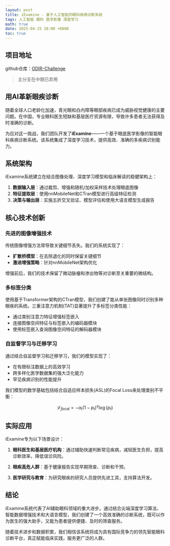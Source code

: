 ```yaml
---
layout: post
title: iExamine - 基于人工智能的眼科疾病诊断系统
tags: 人工智能 眼科 医学影像 深度学习
math: true
date: 2025-04-15 10:00 +0800
toc: true
---
```


## 项目地址
github仓库：[ODIR-Challenge](https://github.com/line2345/ODIR-Challenge/tree/dualcoop)

> 主分支在中期已弃用

## 用AI革新眼疾诊断

随着全球人口老龄化加速，青光眼和白内障等眼部疾病已成为威胁视觉健康的主要问题。在中国，专业眼科医生短缺和基层医疗资源有限，导致许多患者无法获得及时准确的诊断。

为应对这一挑战，我们团队开发了**iExamine**——一个基于眼底医学影像的智能眼科疾病诊断系统。该系统集成了深度学习技术，提供高效、准确的多疾病识别能力。

## 系统架构

iExamine系统建立在结合图像处理、深度学习模型和临床解读的稳健架构上：

1. **数据输入层**：通过裁剪、增强和随机/加权采样技术处理眼底图像
2. **特征提取层**：使用nnMobileNet和CTran模型进行高级特征检测
3. **决策与输出层**：实施五折交叉验证、模型评估和使用大语言模型生成报告

## 核心技术创新

### 先进的图像增强技术

传统图像增强方法常导致关键细节丢失。我们的系统实现了：

- **扩散桥模型**：在去除退化的同时保留关键细节
- **激进增强策略**：针对nnMobileNet架构优化

增强前后，我们的技术保留了微动脉瘤和渗出物等对诊断至关重要的微结构。

### 多标签分类

使用基于Transformer架构的CTran模型，我们创建了能从单张图像同时识别多种眼疾的系统。三重注意力机制(TAT)显著提升了多标签分类性能：

- 通过类别注意力特征增强标签嵌入
- 连接图像空间特征与标签嵌入的编码器模块
- 使用标签嵌入查询图像空间特征的解码器模块

### 自监督学习与迁移学习

通过结合自监督学习和迁移学习，我们的模型实现了：

- 在有限标注数据上的高效学习
- 跨多样化医学数据集的强大泛化能力
- 罕见疾病识别的性能提升

我们模型的数学基础包括结合自适应样本损失(ASL)的Focal Loss来处理类别不平衡：

$$\mathcal{L}_{focal} = -\alpha_t(1-p_t)^\gamma\log(p_t)$$

<!--
## 性能成就

我们的系统在临床验证中取得了显著成果：

| 指标 | 总体得分 |
|--------|--------------|
| AUC | 0.9578 |
| 准确率 | 0.9320 |
| 精确率 | 0.9545 |
| 召回率 | 0.9421 |
| F1分数 | 0.9323 |
-->

## 实际应用

iExamine专为以下场景设计：

1. **眼科医生和基层医疗机构**：通过辅助快速判断常见疾病，减轻医生负担，提高诊断效率，降低误诊风险。

2. **眼疾高危人群**：基于健康报告实现早期筛查、诊断和干预。

3. **医学研究与教育**：为研究眼疾的研究人员提供先进工具，支持算法开发。

## 结论

iExamine系统代表了AI辅助眼科领域的重大进步。通过结合尖端深度学习算法、智能数据增强技术和大语言模型，我们创建了一个高效准确的诊断系统，既可以作为医生的强大助手，又能为患者提供便捷、及时的筛查服务。

随着技术进步和数据积累，我们相信该系统将成为具有国际竞争力的领先智能眼科诊断平台，真正赋能临床实践，服务更广泛的人群。